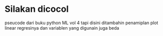 # Silakan dicocol

pseucode dari buku python ML vol 4 tapi disini ditambahin penamiplan plot linear regresinya dan variablen yang digunain juga beda
